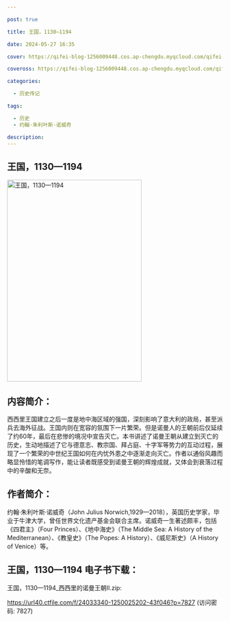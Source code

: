 ```yaml
---

post: true

title: 王国，1130—1194

date: 2024-05-27 16:35

cover: https://qifei-blog-1256009448.cos.ap-chengdu.myqcloud.com/qifei-blog/6618d1a668eb93571326bdac.jpg

coveross: https://qifei-blog-1256009448.cos.ap-chengdu.myqcloud.com/qifei-blog/6618d1a668eb93571326bdac.jpg

categories:

  - 历史传记

tags:

  - 历史
  - 约翰·朱利叶斯·诺威奇

description:
---
```


## 王国，1130—1194
<img alt="王国，1130—1194 " class="aligncenter loading" data-was-processed="true" decoding="async" fetchpriority="high" height="471" src="https://qifei-blog-1256009448.cos.ap-chengdu.myqcloud.com/qifei-blog/6618d1a668eb93571326bdac.jpg " style="cursor: zoom-in;" width="314"/>

## 内容简介：

西西里王国建立之后一度是地中海区域的强国，深刻影响了意大利的政局，甚至派兵去海外征战。王国内则在宽容的氛围下一片繁荣。但是诺曼人的王朝前后仅延续了约60年，最后在悲惨的境况中宣告灭亡。本书讲述了诺曼王朝从建立到灭亡的历史，生动地描述了它与德意志、教宗国、拜占庭、十字军等势力的互动过程，展现了一个繁荣的中世纪王国如何在内忧外患之中逐渐走向灭亡。作者以通俗风趣而略显怜惜的笔调写作，能让读者既感受到诺曼王朝的辉煌成就，又体会到衰落过程中的辛酸和无奈。

## 作者简介：

约翰·朱利叶斯·诺威奇（John Julius Norwich,1929—2018），英国历史学家，毕业于牛津大学，曾任世界文化遗产基金会联合主席。诺威奇一生著述颇丰，包括《四君主》（Four Princes）、《地中海史》（The Middle Sea: A History of the Mediterranean）、《教皇史》（The Popes: A History）、《威尼斯史》（A History of Venice）等。

## 王国，1130—1194 电子书下载：
王国，1130—1194_西西里的诺曼王朝Ⅱ.zip: 

https://url40.ctfile.com/f/24033340-1250025202-43f046?p=7827 (访问密码: 7827)
